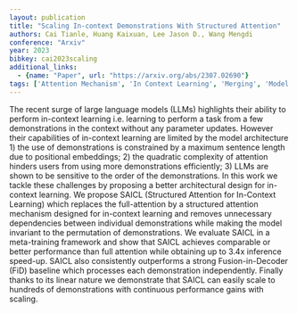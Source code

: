 ```yaml
---
layout: publication
title: "Scaling In-context Demonstrations With Structured Attention"
authors: Cai Tianle, Huang Kaixuan, Lee Jason D., Wang Mengdi
conference: "Arxiv"
year: 2023
bibkey: cai2023scaling
additional_links:
  - {name: "Paper", url: "https://arxiv.org/abs/2307.02690"}
tags: ['Attention Mechanism', 'In Context Learning', 'Merging', 'Model Architecture', 'Prompting', 'Tools', 'Training Techniques', 'Transformer']
---
```

The recent surge of large language models (LLMs) highlights their ability to perform in-context learning i.e. learning to perform a task from a few demonstrations in the context without any parameter updates. However their capabilities of in-context learning are limited by the model architecture 1) the use of demonstrations is constrained by a maximum sentence length due to positional embeddings; 2) the quadratic complexity of attention hinders users from using more demonstrations efficiently; 3) LLMs are shown to be sensitive to the order of the demonstrations. In this work we tackle these challenges by proposing a better architectural design for in-context learning. We propose SAICL (Structured Attention for In-Context Learning) which replaces the full-attention by a structured attention mechanism designed for in-context learning and removes unnecessary dependencies between individual demonstrations while making the model invariant to the permutation of demonstrations. We evaluate SAICL in a meta-training framework and show that SAICL achieves comparable or better performance than full attention while obtaining up to 3.4x inference speed-up. SAICL also consistently outperforms a strong Fusion-in-Decoder (FiD) baseline which processes each demonstration independently. Finally thanks to its linear nature we demonstrate that SAICL can easily scale to hundreds of demonstrations with continuous performance gains with scaling.
